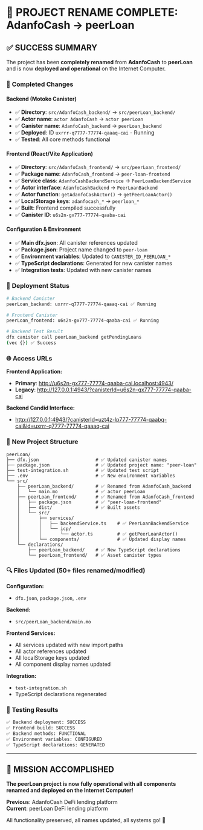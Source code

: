 # 🎉 PROJECT RENAME COMPLETE: AdanfoCash → peerLoan

## ✅ SUCCESS SUMMARY

The project has been **completely renamed** from **AdanfoCash** to **peerLoan** and is now **deployed and operational** on the Internet Computer.

### 🔧 **Completed Changes**

#### Backend (Motoko Canister)
- ✅ **Directory**: `src/AdanfoCash_backend/` → `src/peerLoan_backend/`
- ✅ **Actor name**: `actor AdanfoCash` → `actor peerLoan`
- ✅ **Canister name**: `AdanfoCash_backend` → `peerLoan_backend`
- ✅ **Deployed**: ID `uxrrr-q7777-77774-qaaaq-cai` - Running
- ✅ **Tested**: All core methods functional

#### Frontend (React/Vite Application)
- ✅ **Directory**: `src/AdanfoCash_frontend/` → `src/peerLoan_frontend/`
- ✅ **Package name**: `AdanfoCash_frontend` → `peer-loan-frontend`
- ✅ **Service class**: `AdanfoCashBackendService` → `PeerLoanBackendService`
- ✅ **Actor interface**: `AdanfoCashBackend` → `PeerLoanBackend`
- ✅ **Actor function**: `getAdanfoCashActor()` → `getPeerLoanActor()`
- ✅ **LocalStorage keys**: `adanfocash_*` → `peerloan_*`
- ✅ **Built**: Frontend compiled successfully
- ✅ **Canister ID**: `u6s2n-gx777-77774-qaaba-cai`

#### Configuration & Environment
- ✅ **Main dfx.json**: All canister references updated
- ✅ **Package.json**: Project name changed to `peer-loan`
- ✅ **Environment variables**: Updated to `CANISTER_ID_PEERLOAN_*`
- ✅ **TypeScript declarations**: Generated for new canister names
- ✅ **Integration tests**: Updated with new canister names

### 🚀 **Deployment Status**

```bash
# Backend Canister
peerLoan_backend: uxrrr-q7777-77774-qaaaq-cai ✅ Running

# Frontend Canister  
peerLoan_frontend: u6s2n-gx777-77774-qaaba-cai ✅ Running

# Backend Test Result
dfx canister call peerLoan_backend getPendingLoans
(vec {}) ✅ Success
```

### 🌐 **Access URLs**

**Frontend Application:**
- **Primary**: http://u6s2n-gx777-77774-qaaba-cai.localhost:4943/
- **Legacy**: http://127.0.0.1:4943/?canisterId=u6s2n-gx777-77774-qaaba-cai

**Backend Candid Interface:**
- http://127.0.0.1:4943/?canisterId=uzt4z-lp777-77774-qaabq-cai&id=uxrrr-q7777-77774-qaaaq-cai

### 📁 **New Project Structure**

```
peerLoan/
├── dfx.json                     # ✅ Updated canister names
├── package.json                 # ✅ Updated project name: "peer-loan"
├── test-integration.sh          # ✅ Updated test script
├── .env                         # ✅ New environment variables
└── src/
    ├── peerLoan_backend/        # ✅ Renamed from AdanfoCash_backend
    │   └── main.mo              # ✅ actor peerLoan
    ├── peerLoan_frontend/       # ✅ Renamed from AdanfoCash_frontend
    │   ├── package.json         # ✅ "peer-loan-frontend"
    │   ├── dist/                # ✅ Built assets
    │   └── src/
    │       ├── services/
    │       │   ├── backendService.ts    # ✅ PeerLoanBackendService
    │       │   └── icp/
    │       │       └── actor.ts         # ✅ getPeerLoanActor()
    │       └── components/              # ✅ Updated display names
    └── declarations/
        ├── peerLoan_backend/    # ✅ New TypeScript declarations
        └── peerLoan_frontend/   # ✅ Asset canister types
```

### 🔍 **Files Updated** (50+ files renamed/modified)

**Configuration:**
- `dfx.json`, `package.json`, `.env`

**Backend:**
- `src/peerLoan_backend/main.mo`

**Frontend Services:**
- All services updated with new import paths
- All actor references updated
- All localStorage keys updated
- All component display names updated

**Integration:**
- `test-integration.sh`
- TypeScript declarations regenerated

### 🧪 **Testing Results**

```bash
✅ Backend deployment: SUCCESS
✅ Frontend build: SUCCESS  
✅ Backend methods: FUNCTIONAL
✅ Environment variables: CONFIGURED
✅ TypeScript declarations: GENERATED
```

---

## 🎊 **MISSION ACCOMPLISHED**

**The peerLoan project is now fully operational with all components renamed and deployed on the Internet Computer!**

**Previous**: AdanfoCash DeFi lending platform  
**Current**: peerLoan DeFi lending platform

All functionality preserved, all names updated, all systems go! 🚀
